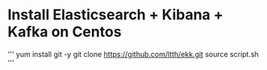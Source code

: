 # Install Elasticsearch + Kibana + Kafka on Centos 
'''
yum install git -y
git clone https://github.com/ltth/ekk.git
source script.sh
'''
